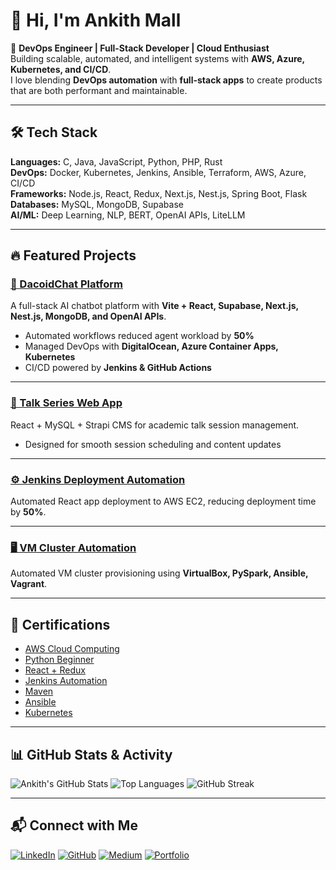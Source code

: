 # 👋 Hi, I'm Ankith Mall  

🚀 **DevOps Engineer | Full-Stack Developer | Cloud Enthusiast**  
Building scalable, automated, and intelligent systems with **AWS, Azure, Kubernetes, and CI/CD**.  
I love blending **DevOps automation** with **full-stack apps** to create products that are both performant and maintainable.

---

## 🛠 Tech Stack

**Languages:** C, Java, JavaScript, Python, PHP, Rust  
**DevOps:** Docker, Kubernetes, Jenkins, Ansible, Terraform, AWS, Azure, CI/CD  
**Frameworks:** Node.js, React, Redux, Next.js, Nest.js, Spring Boot, Flask  
**Databases:** MySQL, MongoDB, Supabase  
**AI/ML:** Deep Learning, NLP, BERT, OpenAI APIs, LiteLLM  

---

## 🔥 Featured Projects

### [💬 DacoidChat Platform](https://dacoidchat.com)
A full-stack AI chatbot platform with **Vite + React, Supabase, Next.js, Nest.js, MongoDB, and OpenAI APIs**.  
- Automated workflows reduced agent workload by **50%**  
- Managed DevOps with **DigitalOcean, Azure Container Apps, Kubernetes**  
- CI/CD powered by **Jenkins & GitHub Actions**

---

### [📢 Talk Series Web App](https://github.com/AnkithMall/scis-talk-series)
React + MySQL + Strapi CMS for academic talk session management.  
- Designed for smooth session scheduling and content updates

---

### [⚙ Jenkins Deployment Automation](https://medium.com/@ankithmall1729/deploy-a-react-project-on-ec2-instance-using-jenkins-automation-4875a1e686a5)
Automated React app deployment to AWS EC2, reducing deployment time by **50%**.

---

### [🖥 VM Cluster Automation](#)
Automated VM cluster provisioning using **VirtualBox, PySpark, Ansible, Vagrant**.  

---

## 📜 Certifications

- [AWS Cloud Computing](https://drive.google.com/file/d/1nX1-o9tAj6dG2FDzi7RBQMvyWLw4Gt13/view?usp=sharing)  
- [Python Beginner](https://drive.google.com/file/d/1Mj_keFyRL-ecGhsMJzMuKWP622BT5JDZ/view?usp=sharing)  
- [React + Redux](https://drive.google.com/file/d/1o_m2z4z7Cbi-qDxf4IdG9mRp3k1wKoWl/view?usp=sharing)  
- [Jenkins Automation](https://drive.google.com/file/d/1NuRX8ZTqg3-RQr9i6IWpLy2DWiqtql5k/view?usp=sharing)  
- [Maven](https://drive.google.com/file/d/1mU_UVxqcC0L36eYKNrJM77rX-6Mvo9kj/view?usp=sharing)  
- [Ansible](https://drive.google.com/file/d/181xNEhe-s31fjp3ItbkEA5Bnsg-kwOc4/view?usp=sharing)  
- [Kubernetes](https://drive.google.com/file/d/1jJQbu_Tz48dIgnEwjD9zYpWsN1PivHpx/view?usp=sharing)  

---

## 📊 GitHub Stats & Activity

![Ankith's GitHub Stats](https://github-readme-stats.vercel.app/api?username=AnkithMall&show_icons=true&theme=tokyonight)
![Top Languages](https://github-readme-stats.vercel.app/api/top-langs/?username=AnkithMall&layout=compact&theme=tokyonight)
![GitHub Streak](https://github-readme-streak-stats.herokuapp.com/?user=AnkithMall&theme=tokyonight)

---

## 📬 Connect with Me

[![LinkedIn](https://img.shields.io/badge/LinkedIn-AnkithMall-blue?logo=linkedin)](https://linkedin.com/in/ankith-mall-aa8879263)
[![GitHub](https://img.shields.io/badge/GitHub-AnkithMall-black?logo=github)](https://github.com/AnkithMall)
[![Medium](https://img.shields.io/badge/Medium-ankithmall1729-black?logo=medium)](https://medium.com/@ankithmall1729)
[![Portfolio](https://img.shields.io/badge/Website-ankith.pages.dev-green?logo=google-chrome)](https://ankith.pages.dev)
